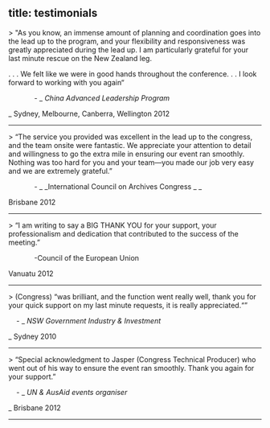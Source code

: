  title: testimonials
----------------------------------------------------------

&gt; "As you know, an immense amount of planning and coordination goes into the lead up to the program, and your flexibility and responsiveness was greatly appreciated during the lead up. I am particularly grateful for your last minute rescue on the New Zealand leg.

. . . We felt like we were in good hands throughout the conference. . . I look forward to working with you again&ldquo;

             - _ _China Advanced Leadership Program_

_ Sydney, Melbourne, Canberra, Wellington 2012

* * *

&gt; &ldquo;The service you provided was excellent in the lead up to the congress, and the team onsite were fantastic. We appreciate your attention to detail and willingness to go the extra mile in ensuring our event ran smoothly. Nothing was too hard for you and your team—you made our job very easy and we are extremely grateful.&rdquo;

             - _ _International Council on Archives Congress _ _

Brisbane 2012

* * *

&gt; &ldquo;I am writing to say a BIG THANK YOU for your support, your professionalism and dedication that contributed to the success of the meeting.&rdquo;

             -Council of the European Union

Vanuatu 2012

* * *

&gt; (Congress) &ldquo;was brilliant, and the function went really well, thank you for your quick support on my last minute requests, it is really appreciated.&ldquo;&rdquo;

    - _ _NSW Government Industry &amp; Investment_

_ Sydney 2010

* * *

&gt; &ldquo;Special acknowledgment to Jasper (Congress Technical Producer) who went out of his way to ensure the event ran smoothly. Thank you again for your support.&rdquo;

    - _ _UN &amp; AusAid events organiser_

_ Brisbane 2012




----------------------------------------------------------
